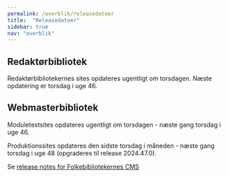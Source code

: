 ```yaml
---
permalink: /overblik/releasedatoer
title:  "Releasedatoer"
sidebar: true
nav: "overblik"
---
```


## Redaktørbibliotek

Redaktørbibliotekernes sites opdateres ugentligt om torsdagen. Næste opdatering er torsdag i uge 46.
 
## Webmasterbibliotek

Moduletestsites opdateres ugentligt om torsdagen - næste gang torsdag i uge 46.
 
Produktionssites opdateres den sidste torsdag i måneden - næste gang torsdag i uge 48 (opgraderes til release 2024.47.0).
 
Se [release notes for Folkebibliotekernes CMS](https://www.folkebibliotekernescms.dk/main/overblik/release-notes/)
